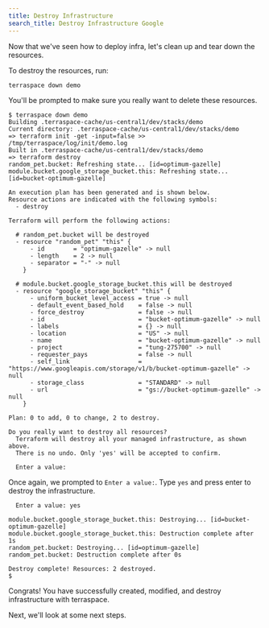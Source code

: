 ```yaml
---
title: Destroy Infrastructure
search_title: Destroy Infrastructure Google
---
```


Now that we've seen how to deploy infra, let's clean up and tear down the resources.

To destroy the resources, run:

    terraspace down demo

You'll be prompted to make sure you really want to delete these resources.

    $ terraspace down demo
    Building .terraspace-cache/us-central1/dev/stacks/demo
    Current directory: .terraspace-cache/us-central1/dev/stacks/demo
    => terraform init -get -input=false >> /tmp/terraspace/log/init/demo.log
    Built in .terraspace-cache/us-central1/dev/stacks/demo
    => terraform destroy
    random_pet.bucket: Refreshing state... [id=optimum-gazelle]
    module.bucket.google_storage_bucket.this: Refreshing state... [id=bucket-optimum-gazelle]

    An execution plan has been generated and is shown below.
    Resource actions are indicated with the following symbols:
      - destroy

    Terraform will perform the following actions:

      # random_pet.bucket will be destroyed
      - resource "random_pet" "this" {
          - id        = "optimum-gazelle" -> null
          - length    = 2 -> null
          - separator = "-" -> null
        }

      # module.bucket.google_storage_bucket.this will be destroyed
      - resource "google_storage_bucket" "this" {
          - uniform_bucket_level_access = true -> null
          - default_event_based_hold    = false -> null
          - force_destroy               = false -> null
          - id                          = "bucket-optimum-gazelle" -> null
          - labels                      = {} -> null
          - location                    = "US" -> null
          - name                        = "bucket-optimum-gazelle" -> null
          - project                     = "tung-275700" -> null
          - requester_pays              = false -> null
          - self_link                   = "https://www.googleapis.com/storage/v1/b/bucket-optimum-gazelle" -> null
          - storage_class               = "STANDARD" -> null
          - url                         = "gs://bucket-optimum-gazelle" -> null
        }

    Plan: 0 to add, 0 to change, 2 to destroy.

    Do you really want to destroy all resources?
      Terraform will destroy all your managed infrastructure, as shown above.
      There is no undo. Only 'yes' will be accepted to confirm.

      Enter a value:

Once again, we prompted to `Enter a value:`. Type `yes` and press enter to destroy the infrastructure.

      Enter a value: yes

    module.bucket.google_storage_bucket.this: Destroying... [id=bucket-optimum-gazelle]
    module.bucket.google_storage_bucket.this: Destruction complete after 1s
    random_pet.bucket: Destroying... [id=optimum-gazelle]
    random_pet.bucket: Destruction complete after 0s

    Destroy complete! Resources: 2 destroyed.
    $

Congrats! You have successfully created, modified, and destroy infrastructure with terraspace.

Next, we'll look at some next steps.
